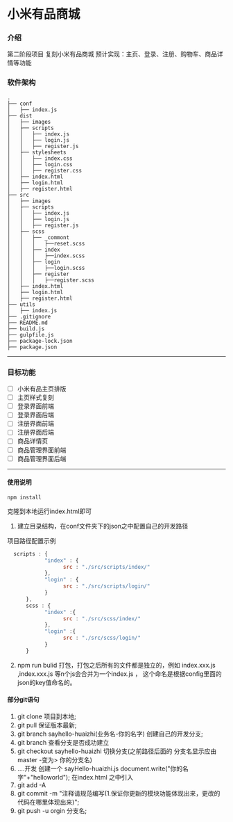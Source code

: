 # 小米有品商城

###  介绍

第二阶段项目
复刻小米有品商城
预计实现：主页、登录、注册、购物车、商品详情等功能

### 软件架构

```
.
├── conf
│	├── index.js
├── dist
│	├── images
│	├── scripts
│	│	├── index.js
│	│	├── login.js
│	│	├── register.js
│	├── stylesheets
│	│	├── index.css
│	│	├── login.css
│	│	├── register.css
│	├── index.html
│	├── login.html
│	├── register.html
├── src
│	├── images
│	├── scripts
│	│	├── index.js
│	│	├── login.js
│	│	├── register.js
│	├── scss
│	│	├── _commont
│	│	│	├──reset.scss
│	│	├── index
│	│	│	├──index.scss
│	│	├── login
│	│	│	├──login.scss
│	│	├── register
│	│	│	├──register.scss
│	├── index.html
│	├── login.html
│	├── register.html
├── utils
│	├── index.js
├── .gitignore
├── README.md
├── build.js
├── gulpfile.js
├── package-lock.json
├── package.json
```

----

### 目标功能

- [ ] 小米有品主页排版
- [ ] 主页样式复刻
- [ ] 登录界面前端
- [ ] 登录界面后端
- [ ] 注册界面前端
- [ ] 注册界面后端
- [ ] 商品详情页
- [ ] 商品管理界面前端
- [ ] 商品管理界面后端

---

#### 使用说明

`npm install`

克隆到本地运行index.html即可

1. 建立目录结构，在conf文件夹下的json之中配置自己的开发路径

项目路径配置示例

```javascript
  scripts : {
            "index" : {
                  src : "./src/scripts/index/"
            },
            "login" : {
                  src : "./src/scripts/login/"
            }
      },
      scss : {
            "index" :{
                  src : "./src/scss/index/"
            },
            "login" :{
                  src : "./src/scss/login/"
            }
      }
```

2. npm run bulid 打包，打包之后所有的文件都是独立的，例如 index.xxx.js ,index.xxx.js 等n个js会合并为一个index.js ， 这个命名是根据config里面的json的key值命名的。

#### 部分git语句

1. git clone 项目到本地;
2. git pull 保证版本最新;
3. git branch sayhello-huaizhi(业务名-你的名字) 创建自己的开发分支;
4. git branch 查看分支是否成功建立
5. git checkout sayhello-huaizhi 切换分支(之前路径后面的 分支名显示应由 master -变为> 你的分支名)
6. ....开发   创建一个 sayHello-huaizhi.js  document.write("你的名字"+"helloworld");
       在index.html 之中引入
7. git add -A 
8. git commit -m "注释请规范编写(1.保证你更新的模块功能体现出来，更改的代码在哪里体现出来)";
9. git push -u orgin 分支名;

